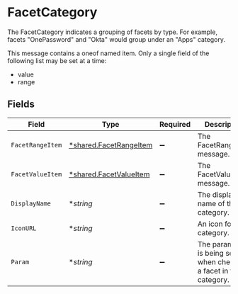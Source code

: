 # FacetCategory

The FacetCategory indicates a grouping of facets by type. For example, facets "OnePassword" and "Okta" would group under an "Apps" category.

This message contains a oneof named item. Only a single field of the following list may be set at a time:
  - value
  - range



## Fields

| Field                                                                  | Type                                                                   | Required                                                               | Description                                                            |
| ---------------------------------------------------------------------- | ---------------------------------------------------------------------- | ---------------------------------------------------------------------- | ---------------------------------------------------------------------- |
| `FacetRangeItem`                                                       | [*shared.FacetRangeItem](../../../pkg/models/shared/facetrangeitem.md) | :heavy_minus_sign:                                                     | The FacetRangeItem message.                                            |
| `FacetValueItem`                                                       | [*shared.FacetValueItem](../../../pkg/models/shared/facetvalueitem.md) | :heavy_minus_sign:                                                     | The FacetValueItem message.                                            |
| `DisplayName`                                                          | **string*                                                              | :heavy_minus_sign:                                                     | The display name of the category.                                      |
| `IconURL`                                                              | **string*                                                              | :heavy_minus_sign:                                                     | An icon for the category.                                              |
| `Param`                                                                | **string*                                                              | :heavy_minus_sign:                                                     | The param that is being set when checking a facet in this category.    |